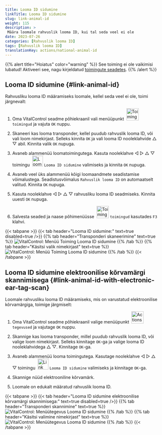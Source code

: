 ```yaml
---
title: Looma ID sidumine
linkTitle: Looma ID sidumine
slug: link-animal-id
weight: 115
description: >
 Määra loomale rahvuslik looma ID, kui tal seda veel ei ole
date: 2023-07-26
categories: [Rahvuslik looma ID]
tags: [Rahvuslik looma ID]
translationKey: actions/national-animal-id
---
```

{{% alert title="Hoiatus" color="warning" %}}
See toiming ei ole vaikimisi lubatud! Aktiveeri see, nagu kirjeldatud [toimingute seadetes](../setting).
{{% /alert %}}

## Looma ID sidumine {#link-animal-id}

Rahvusliku looma ID määramiseks loomale, kellel seda veel ei ole, toimi järgnevalt:

1. Oma VitalControl seadme põhiekraanil vali menüüpunkt &nbsp;<img src="/icons/actions.svg" width="40" align="bottom" alt="Toimingud" /> `toimingud` ja vajuta `OK` nuppu.

2. Skaneeri kas looma transponder, kellel puudub rahvuslik looma ID, või vali loom nimekirjast. Selleks kinnita `OK` ja vali looma ID nooleklahvide △ ▽ abil. Kinnita valik `OK` nupuga.

3. Avaneb alammenüü loomatoimingutega. Kasuta nooleklahve ◁ ▷ △ ▽ toimingu &nbsp;<img src="/icons/actions/link-nais-id.svg" width="35" align="bottom" alt="Looma ID sidumine" /> `Looma ID sidumine` valimiseks ja kinnita `OK` nupuga.

4. Avaneb veel üks alammenüü kõigi loomaandmete seadistamise võimalustega. Seadistusvõimalus `Rahvuslik looma ID` on automaatselt valitud. Kinnita `OK` nupuga.

5. Kasuta nooleklahve ◁ ▷ △ ▽ rahvusliku looma ID seadmiseks. Kinnita uuesti `OK` nupuga.

6. Salvesta seaded ja naase põhimenüüsse &nbsp;<img src="/icons/actions.svg" width="40" align="bottom" alt="Toimingud" /> `toimingud` kasutades `F3` klahvi.

{{< tabpane >}}
{{< tab header="Looma ID sidumine:" text=true disabled=true />}}
{{% tab header="Transponderi skaneerimine" text=true %}}
![VitalControl: Menüü Toiming Looma ID sidumine](../images/linkanimalid-scan.png "Looma ID sidumine")
{{% /tab %}}
{{% tab header="Käsitsi valik nimekirjast" text=true %}}
![VitalControl: Menüü Toiming Looma ID sidumine](../images/linkanimalid.png "Looma ID sidumine")
{{% /tab %}}
{{< /tabpane >}}

## Looma ID sidumine elektroonilise kõrvamärgi skannimisega {#link-animal-id-with-electronic-ear-tag-scan}

Loomale rahvusliku looma ID määramiseks, mis on varustatud elektroonilise kõrvamärgiga, toimige järgmiselt:

1. Oma VitalControl seadme põhiekraanil valige menüüpunkt &nbsp;<img src="/icons/actions.svg" width="40" align="bottom" alt="Actions" /> `tegevused` ja vajutage `OK` nuppu.

2. Skannige kas looma transponder, millel puudub rahvuslik looma ID, või valige loom nimekirjast. Selleks kinnitage `OK`-ga ja valige looma ID nooleklahvidega △ ▽. Kinnitage `OK`-ga.

3. Avaneb alammenüü looma toimingutega. Kasutage nooleklahve ◁ ▷ △ ▽ toimingu &nbsp;<img src="/icons/actions/scan-nais-id.svg" width="35" align="bottom" alt="Link animal ID" />  `Looma ID sidumine` valimiseks ja kinnitage `OK`-ga.

4. Skannige nüüd elektrooniline kõrvamärk.

5. Loomale on edukalt määratud rahvuslik looma ID.

{{< tabpane >}}
{{< tab header="Looma ID sidumine elektroonilise kõrvamärgi skannimisega:" text=true disabled=true />}}
{{% tab header="Transponderi skannimine" text=true %}}
![VitalControl: Menüütegevus Looma ID sidumine](../images/linkanimalidscan-scan.png "Looma ID sidumine")
{{% /tab %}}
{{% tab header="Käsitsi valimine nimekirjast" text=true %}}
![VitalControl: Menüütegevus Looma ID sidumine](../images/linkanimalidscan.png "Looma ID sidumine")
{{% /tab %}}
{{< /tabpane >}}
